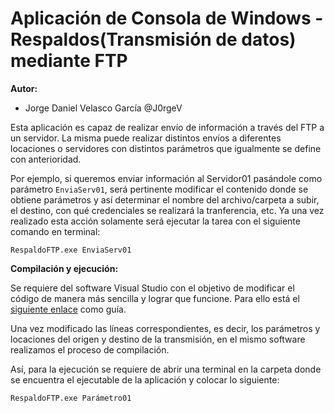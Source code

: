 # Aplicación de Consola de Windows - Respaldos(Transmisión de datos) mediante FTP

**Autor:**

- Jorge Daniel Velasco García @J0rgeV

Esta aplicación es capaz de realizar envío de información a través del FTP a un servidor. La misma puede realizar distintos envíos a diferentes locaciones o servidores con distintos parámetros que igualmente se define con anterioridad.

Por ejemplo, si queremos enviar información al Servidor01 pasándole como parámetro ```EnviaServ01```, será pertinente modificar el contenido donde se obtiene parámetros y así determinar el nombre del archivo/carpeta a subir, el destino, con qué credenciales se realizará la tranferencia, etc.
Ya una vez realizado esta acción solamente será ejecutar la tarea con el siguiente comando en terminal:

```
RespaldoFTP.exe EnviaServ01
```

**Compilación y ejecución:**

Se requiere del software Visual Studio con el objetivo de modificar el código de manera más sencilla y lograr que funcione. Para ello está el [siguiente enlace](https://learn.microsoft.com/es-es/visualstudio/install/install-visual-studio?view=vs-2022) como guía.

Una vez modificado las líneas correspondientes, es decir, los parámetros y locaciones del origen y destino de la transmisión, en el mismo software realizamos el proceso de compilación. 

Así, para la ejecución se requiere de abrir una terminal en la carpeta donde se encuentra el ejecutable de la aplicación y colocar lo siguiente:

```
RespaldoFTP.exe Parámetro01
```